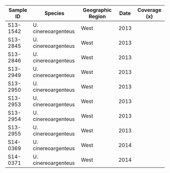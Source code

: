 | Sample ID | Species | Geographic Region | Date | Coverage (x) |
| --------- | ------- | ----------------- | ---- | -------- |
| S13-1542 | U. cinereoargenteus | West | 2013 | |
| S13-2845 | U. cinereoargenteus | West | 2013 | |
| S13-2846 | U. cinereoargenteus | West | 2013 | |
| S13-2949 | U. cinereoargenteus | West | 2013 | |
| S13-2950 | U. cinereoargenteus | West | 2013 | |
| S13-2953 | U. cinereoargenteus | West | 2013 | |
| S13-2954 | U. cinereoargenteus | West | 2013 | |
| S13-2955 | U. cinereoargenteus | West | 2013 | |
| S14-0369 | U. cinereoargenteus | West | 2014 | |
| S14-0371 | U. cinereoargenteus | West | 2014 | |
